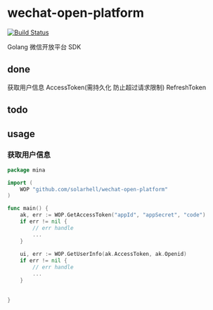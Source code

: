# wechat-open-platform
[![Build Status](https://travis-ci.org/solarhell/wechat-open-platform.svg?branch=master)](https://travis-ci.org/solarhell/wechat-open-platform)


Golang 微信开放平台 SDK

## done
获取用户信息
AccessToken(需持久化 防止超过请求限制)
RefreshToken

## todo


## usage

### 获取用户信息
```go
package mina

import (
	WOP "github.com/solarhell/wechat-open-platform"
)

func main() {
	ak, err := WOP.GetAccessToken("appId", "appSecret", "code")
	if err != nil {
		// err handle
		...
	}
	
	ui, err := WOP.GetUserInfo(ak.AccessToken, ak.Openid)
	if err != nil {
		// err handle
		...
	}
	
	
}
```
